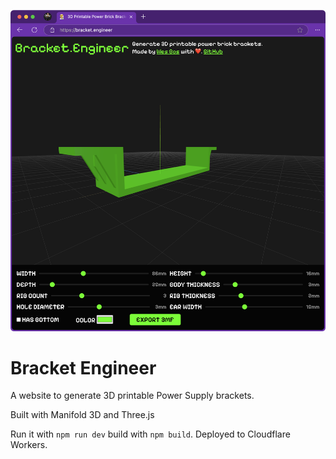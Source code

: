 ![](./assets/website.png)

# Bracket Engineer

A website to generate 3D printable Power Supply brackets.

Built with Manifold 3D and Three.js

Run it with `npm run dev` build with `npm build`. Deployed to Cloudflare Workers.
